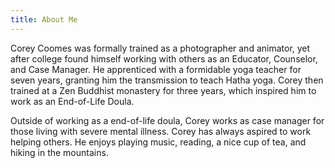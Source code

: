 ```yaml
---
title: About Me
---
```

Corey Coomes was formally trained as a photographer and animator, yet after college found himself working with others as an Educator, Counselor, and Case Manager. He apprenticed with a formidable yoga teacher for seven years, granting him the transmission to teach Hatha yoga. Corey then trained at a Zen Buddhist monastery for three years, which inspired him to work as an End-of-Life Doula.  

Outside of working as a end-of-life doula, Corey works as case manager for those living with severe mental illness.  Corey has always aspired to work helping others. He enjoys playing music, reading, a nice cup of tea, and hiking in the mountains.